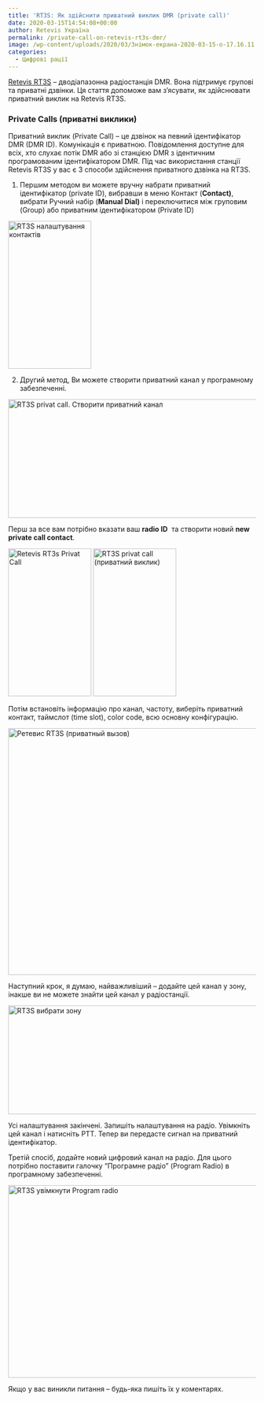```yaml
---
title: 'RT3S: Як здійснити приватний виклик DMR (private call)'
date: 2020-03-15T14:54:08+00:00
author: Retevis Україна
permalink: /private-call-on-retevis-rt3s-dmr/
image: /wp-content/uploads/2020/03/Знімок-екрана-2020-03-15-о-17.16.11.png
categories:
  - Цифрові рації
---
```

[Retevis RT3S](https://retevis.com.ua/shop/retevis-rt3s/) &#8211; дводіапазонна радіостанція DMR. Вона підтримує групові та приватні дзвінки. Ця стаття допоможе вам з&#8217;ясувати, як здійснювати приватний виклик на Retevis RT3S.



### Private Calls (приватні виклики)

Приватний виклик (Private Call) &#8211; це дзвінок на певний ідентифікатор DMR (DMR ID). Комунікація є приватною. Повідомлення доступне для всіх, хто слухає потік DMR або зі станцією DMR з ідентичним програмованим ідентифікатором DMR. Під час використання станції Retevis RT3S у вас є 3 способи здійснення приватного дзвінка на RT3S.

  1. Першим методом ви можете вручну набрати приватний ідентифікатор (private ID), вибравши в меню Контакт (**Contact)**, вибрати Ручний набір (**Manual Dial)**&nbsp;і переключитися між груповим (Group) або приватним ідентифікатором (Private ID)

<img loading="lazy" class="aligncenter wp-image-596 size-medium" src="https://retevis.com.ua/wp-content/uploads/2020/03/Private-call-on-RT3S-Cherry-169x300.jpg" alt="RT3S налаштування контактів" width="169" height="300" srcset="https://retevis.com.ua/wp-content/uploads/2020/03/Private-call-on-RT3S-Cherry-169x300.jpg 169w, https://retevis.com.ua/wp-content/uploads/2020/03/Private-call-on-RT3S-Cherry.jpg 338w" sizes="(max-width: 169px) 100vw, 169px" /> 

2. Другий метод, Ви можете створити приватний канал у програмному забезпеченні.

<img loading="lazy" class="aligncenter wp-image-598 size-full" src="https://retevis.com.ua/wp-content/uploads/2020/03/Retevis-RT3S-Private-call-on-software-1.jpg" alt="RT3S privat call. Створити приватний канал" width="695" height="241" srcset="https://retevis.com.ua/wp-content/uploads/2020/03/Retevis-RT3S-Private-call-on-software-1.jpg 695w, https://retevis.com.ua/wp-content/uploads/2020/03/Retevis-RT3S-Private-call-on-software-1-300x104.jpg 300w, https://retevis.com.ua/wp-content/uploads/2020/03/Retevis-RT3S-Private-call-on-software-1-600x208.jpg 600w" sizes="(max-width: 695px) 100vw, 695px" /> 

Перш за все вам потрібно вказати ваш&nbsp;**radio ID**&nbsp; та створити новий&nbsp;**new private call contact**.

<img loading="lazy" class="size-medium wp-image-599 aligncenter" src="https://retevis.com.ua/wp-content/uploads/2020/03/Private-call-set-on-Retevis-RT3S-Cherry-169x300.jpg" alt="Retevis RT3s Privat Call" width="169" height="300" srcset="https://retevis.com.ua/wp-content/uploads/2020/03/Private-call-set-on-Retevis-RT3S-Cherry-169x300.jpg 169w, https://retevis.com.ua/wp-content/uploads/2020/03/Private-call-set-on-Retevis-RT3S-Cherry.jpg 338w" sizes="(max-width: 169px) 100vw, 169px" /> 

<img loading="lazy" class="size-medium wp-image-600 aligncenter" src="https://retevis.com.ua/wp-content/uploads/2020/03/private-call-number-on-Retevis-RT3S-169x300.jpg" alt="RT3S privat call (приватний виклик)" width="169" height="300" srcset="https://retevis.com.ua/wp-content/uploads/2020/03/private-call-number-on-Retevis-RT3S-169x300.jpg 169w, https://retevis.com.ua/wp-content/uploads/2020/03/private-call-number-on-Retevis-RT3S.jpg 338w" sizes="(max-width: 169px) 100vw, 169px" /> 

Потім встановіть інформацію про канал, частоту, виберіть приватний контакт, таймслот (time slot), color code, всю основну конфігурацію.

<img loading="lazy" class="aligncenter wp-image-602 size-full" src="https://retevis.com.ua/wp-content/uploads/2020/03/retevis-rt3s-private-call-channel-setting.jpg" alt="Ретевис RT3S (приватный вызов)" width="939" height="501" srcset="https://retevis.com.ua/wp-content/uploads/2020/03/retevis-rt3s-private-call-channel-setting.jpg 939w, https://retevis.com.ua/wp-content/uploads/2020/03/retevis-rt3s-private-call-channel-setting-300x160.jpg 300w, https://retevis.com.ua/wp-content/uploads/2020/03/retevis-rt3s-private-call-channel-setting-768x410.jpg 768w, https://retevis.com.ua/wp-content/uploads/2020/03/retevis-rt3s-private-call-channel-setting-600x320.jpg 600w" sizes="(max-width: 939px) 100vw, 939px" /> 

Наступний крок, я думаю, найважливіший &#8211; додайте цей канал у зону, інакше ви не можете знайти цей канал у радіостанції.

<img loading="lazy" class="aligncenter wp-image-603 size-full" src="https://retevis.com.ua/wp-content/uploads/2020/03/retevis-rt3s-zone-setting.jpg" alt="RT3S вибрати зону" width="909" height="221" srcset="https://retevis.com.ua/wp-content/uploads/2020/03/retevis-rt3s-zone-setting.jpg 909w, https://retevis.com.ua/wp-content/uploads/2020/03/retevis-rt3s-zone-setting-300x73.jpg 300w, https://retevis.com.ua/wp-content/uploads/2020/03/retevis-rt3s-zone-setting-768x187.jpg 768w, https://retevis.com.ua/wp-content/uploads/2020/03/retevis-rt3s-zone-setting-600x146.jpg 600w" sizes="(max-width: 909px) 100vw, 909px" /> 

Усі налаштування закінчені. Запишіть налаштування на радіо. Увімкніть цей канал і натисніть PTT. Тепер ви передасте сигнал на приватний ідентифікатор.

Третій спосіб, додайте новий цифровий канал на радіо. Для цього потрібно поставити галочку &#8220;Програмне радіо&#8221; (Program Radio) в програмному забезпеченні.

<img loading="lazy" class="wp-image-604 size-full aligncenter" src="https://retevis.com.ua/wp-content/uploads/2020/03/retevis-rt3s-program-radio-setting.jpg" alt="RT3S увімкнути Program radio" width="593" height="391" srcset="https://retevis.com.ua/wp-content/uploads/2020/03/retevis-rt3s-program-radio-setting.jpg 593w, https://retevis.com.ua/wp-content/uploads/2020/03/retevis-rt3s-program-radio-setting-300x198.jpg 300w" sizes="(max-width: 593px) 100vw, 593px" /> 

Якщо у вас виникли питання &#8211; будь-яка пишіть їх у коментарях.

<div>
  <div>
  </div>
</div>
